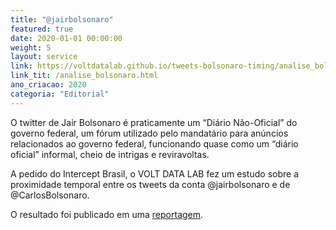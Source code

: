 ```yaml
---
title: "@jairbolsonaro"
featured: true
date: 2020-01-01 00:00:00
weight: 5
layout: service
link: https://voltdatalab.github.io/tweets-bolsonaro-timing/analise_bolsos.html
link_tit: /analise_bolsonaro.html
ano_criacao: 2020
categoria: "Editorial"
---
```


O twitter de Jair Bolsonaro é praticamente um “Diário Não-Oficial” do governo federal, um fórum utilizado pelo mandatário para anúncios relacionados ao governo federal, funcionando quase como um “diário oficial” informal, cheio de intrigas e reviravoltas.

A pedido do Intercept Brasil, o VOLT DATA LAB fez um estudo sobre a proximidade temporal entre os tweets da conta @jairbolsonaro e de @CarlosBolsonaro.

O resultado foi publicado em uma [reportagem](https://voltdatalab.github.io/tweets-bolsonaro-timing/analise_bolsos.html).

